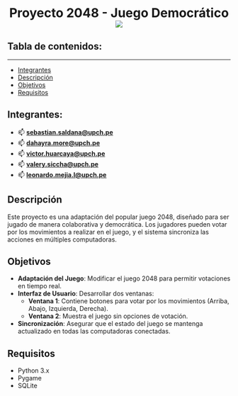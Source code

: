 
<h1 align="center" id="title">Proyecto 2048 - Juego Democrático

<div align="center">
  <img src="https://i.ytimg.com/vi/FvcDlnQgZrY/maxresdefault.jpg">
</div>

## Tabla de contenidos:
---
- [Integrantes](#Integrantes)
- [Descripción](#Descripción)
- [Objetivos](#Objetivos)
- [Requisitos](#Requisitos)

## Integrantes:
- 📫 **[sebastian.saldana@upch.pe](mailto:sebastian.saldana@upch.pe)**
- 📫 **[dahayra.more@upch.pe](mailto:dahayra.more@upch.pe)**
- 📫 **[victor.huarcaya@upch.pe](mailto:victor.huarcaya@upch.pe)**
- 📫 **[valery.siccha@upch.pe](mailto:valery.siccha@upch.pe)**
- 📫 **[leonardo.mejia.l@upch.pe](mailto:leonardo.mejia.l@upch.pe)**

## Descripción
Este proyecto es una adaptación del popular juego 2048, diseñado para ser jugado de manera colaborativa y democrática. Los jugadores pueden votar por los movimientos a realizar en el juego, y el sistema sincroniza las acciones en múltiples computadoras.

## Objetivos
- **Adaptación del Juego**: Modificar el juego 2048 para permitir votaciones en tiempo real.
- **Interfaz de Usuario**: Desarrollar dos ventanas:
  - **Ventana 1**: Contiene botones para votar por los movimientos (Arriba, Abajo, Izquierda, Derecha).
  - **Ventana 2**: Muestra el juego sin opciones de votación.
- **Sincronización**: Asegurar que el estado del juego se mantenga actualizado en todas las computadoras conectadas.

## Requisitos
- Python 3.x
- Pygame
- SQLite

